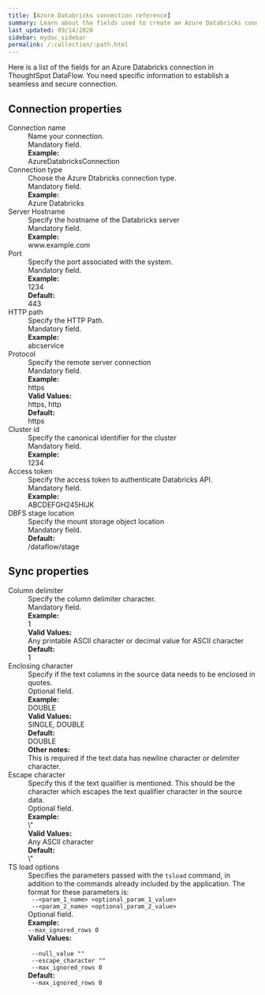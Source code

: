```yaml
---
title: [Azure Databricks connection reference]
summary: Learn about the fields used to create an Azure Databricks connection with ThoughtSpot DataFlow.
last_updated: 09/14/2020
sidebar: mydoc_sidebar
permalink: /:collection/:path.html
---
```


Here is a list of the fields for an Azure Databricks connection in ThoughtSpot DataFlow. You need specific information to establish a seamless and secure connection.

## Connection properties

<dl id="dataflow-azure-databricks-connection-properties">
<dlentry id="dataflow-azure-databricks-conn-connection-name"><dt>Connection name</dt><dd id="connection-name-description">Name your connection.</dd><dd id="connection-name-required">Mandatory field.</dd><dd id="connection-name-example"><strong>Example:</strong><br/>AzureDatabricksConnection</dd></dlentry>
<dlentry id="dataflow-azure-databricks-conn-connection-type"><dt>Connection type</dt><dd id="connection-type-description">Choose the Azure Dtabricks connection type.</dd><dd id="connection-type-required">Mandatory field.</dd><dd id="connection-type-example"><strong>Example:</strong><br/>Azure Databricks</dd></dlentry>
<dlentry id="dataflow-azure-databricks-conn-server-hostname-"><dt>Server Hostname </dt><dd id="server-hostname--description">Specify the hostname of the Databricks server</dd><dd id="server-hostname--required">Mandatory field.</dd><dd id="server-hostname--example"><strong>Example:</strong><br/>www.example.com</dd></dlentry>
<dlentry id="dataflow-azure-databricks-conn-port"><dt>Port</dt><dd id="port-description">Specify the port associated with the system.</dd><dd id="port-required">Mandatory field.</dd><dd id="port-example"><strong>Example:</strong><br/>1234</dd><dd id="port-default"><strong>Default:</strong><br/>443</dd></dlentry>
<dlentry id="dataflow-azure-databricks-conn-http-path"><dt>HTTP path</dt><dd id="http-path-description">Specify the HTTP Path.</dd><dd id="http-path-required">Mandatory field.</dd><dd id="http-path-example"><strong>Example:</strong><br/>abcservice</dd></dlentry>
<dlentry id="dataflow-azure-databricks-conn-protocol"><dt>Protocol</dt><dd id="protocol-description">Specify the remote server connection</dd><dd id="protocol-required">Mandatory field.</dd><dd id="protocol-example"><strong>Example:</strong><br/>https</dd><dd id="protocol-valid-values"><strong>Valid Values:</strong><br/>https, http</dd><dd id="protocol-default"><strong>Default:</strong><br/>https</dd></dlentry>
<dlentry id="dataflow-azure-databricks-conn-cluster-id"><dt>Cluster id</dt><dd id="cluster-id-description">Specify the canonical identifier for the cluster</dd><dd id="cluster-id-required">Mandatory field.</dd><dd id="cluster-id-example"><strong>Example:</strong><br/>1234</dd></dlentry>
<dlentry id="dataflow-azure-databricks-conn-access-token"><dt>Access token</dt><dd id="access-token-description">Specify the access token to authenticate Databricks API.</dd><dd id="access-token-required">Mandatory field.</dd><dd id="access-token-example"><strong>Example:</strong><br/>ABCDEFGH245HIJK</dd></dlentry>
<dlentry id="dataflow-azure-databricks-conn-dbfs-stage-location"><dt>DBFS stage location</dt><dd id="dbfs-stage-location-description">Specify the mount storage object location</dd><dd id="dbfs-stage-location-required">Mandatory field.</dd><dd id="dbfs-stage-location-default"><strong>Default:</strong><br/>/dataflow/stage</dd></dlentry>
</dl>

## Sync properties

<dl id="dataflow-azure-databricks-sync-properties">
<dlentry id="dataflow-azure-databricks-sync-column-delimiter"><dt>Column delimiter</dt><dd id="column-delimiter-description">Specify the column delimiter character.</dd><dd id="column-delimiter-required">Mandatory field.</dd><dd id="column-delimiter-example"><strong>Example:</strong><br/>1</dd><dd id="column-delimiter-valid-values"><strong>Valid Values:</strong><br/>Any printable ASCII character or decimal value for ASCII character</dd><dd id="column-delimiter-default"><strong>Default:</strong><br/>1</dd></dlentry>
<dlentry id="dataflow-azure-databricks-sync-enclosing-character"><dt>Enclosing character</dt><dd id="enclosing-character-description">Specify if the text columns in the source data needs to be enclosed in quotes.</dd><dd id="enclosing-character-required">Optional field.</dd><dd id="enclosing-character-example"><strong>Example:</strong><br/>DOUBLE</dd><dd id="enclosing-character-valid-values"><strong>Valid Values:</strong><br/>SINGLE, DOUBLE</dd><dd id="enclosing-character-default"><strong>Default:</strong><br/>DOUBLE</dd><dd id="enclosing-character-other"><strong>Other notes:</strong><br/>This is required if the text data has newline character or delimiter character.</dd></dlentry>
<dlentry id="dataflow-azure-databricks-sync-escape-character"><dt>Escape character</dt><dd id="escape-character-description">Specify this if the text qualifier is mentioned. This should be the character which escapes the text qualifier character in the source data.</dd><dd id="escape-character-required">Optional field.</dd><dd id="escape-character-example"><strong>Example:</strong><br/>\"</dd><dd id="escape-character-valid-values"><strong>Valid Values:</strong><br/>Any ASCII character</dd><dd id="escape-character-default"><strong>Default:</strong><br/>\"</dd></dlentry>
<dlentry id="dataflow-azure-databricks-sync-ts-load-options"><dt>TS load options</dt><dd id="ts-load-options-description">Specifies the parameters passed with the <code>tsload</code> command, in addition to the commands already included by the application. The format for these parameters is:<br/><code> --&lt;param_1_name&gt; &lt;optional_param_1_value&gt;</code><br/><code> --&lt;param_2_name&gt; &lt;optional_param_2_value&gt;</code></dd><dd id="ts-load-options-required">Optional field.</dd><dd id="ts-load-options-example"><strong>Example:</strong><br/><code>--max_ignored_rows 0</code></dd><dd id="ts-load-options-valid-values"><strong>Valid Values:</strong><br/><br/><code> --null_value ""</code><br/><code> --escape_character ""</code><br/><code> --max_ignored_rows 0</code></dd><dd id="ts-load-options-default"><strong>Default:</strong><br/><code> --max_ignored_rows 0</code></dd></dlentry>
</dl>
